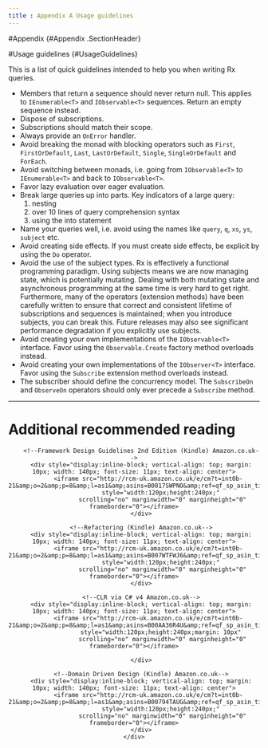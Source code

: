 ```yaml
---
title : Appendix A Usage guidelines
---
```


#Appendix				{#Appendix .SectionHeader}
 
#Usage guidelines		{#UsageGuidelines}

This is a list of quick guidelines intended to help you when writing Rx queries.

 * Members that return a sequence should never return null. 
This applies to `IEnumerable<T>` and `IObservable<T>` sequences. 
Return an empty sequence instead.
 * Dispose of subscriptions.
 * Subscriptions should match their scope.
 * Always provide an `OnError` handler.
 * Avoid breaking the monad with blocking operators such as `First`, `FirstOrDefault`, `Last`, `LastOrDefault`, `Single`, `SingleOrDefault` and `ForEach`.
 * Avoid switching between monads, i.e. going from `IObservable<T>` to `IEnumerable<T>` and back to `IObservable<T>`.
 * Favor lazy evaluation over eager evaluation.
 * Break large queries up into parts. Key indicators of a large query:		
	 1. nesting
	 2. over 10 lines of query comprehension syntax
	 3. using the into statement
 * Name your queries well, i.e. avoid using the names like `query`, `q`, `xs`, `ys`, `subject` etc.
 * Avoid creating side effects. 
If you must create side effects, be explicit by using the `Do` operator.
 * Avoid the use of the subject types. 
Rx is effectively a functional programming paradigm.
Using subjects means we are now managing state, which is potentially mutating. 
Dealing with both mutating state and asynchronous programming at the same time is very hard to get right.
Furthermore, many of the operators (extension methods) have been carefully written to ensure that correct and consistent lifetime of subscriptions and sequences is maintained;
when you introduce subjects, you can break this. 
Future releases may also see significant performance degradation if you explicitly use subjects.
 * Avoid creating your own implementations of the `IObservable<T>` interface.
Favor using the `Observable.Create` factory method overloads instead.
 * Avoid creating your own implementations of the `IObserver<T>` interface.
Favor using the `Subscribe` extension method overloads instead.
 * The subscriber should define the concurrency model. 
The `SubscribeOn` and `ObserveOn` operators should only ever precede a `Subscribe` method.

---
<div class="webonly">
	<h1 class="ignoreToc">Additional recommended reading</h1>
	<div align="center">
		
		<!--Framework Design Guidelines 2nd Edition (Kindle) Amazon.co.uk-->
		<div style="display:inline-block; vertical-align: top; margin: 10px; width: 140px; font-size: 11px; text-align: center">
			<iframe src="http://rcm-uk.amazon.co.uk/e/cm?t=int0b-21&amp;o=2&amp;p=8&amp;l=as1&amp;asins=B0017SWPNO&amp;ref=qf_sp_asin_til&amp;fc1=000000&amp;IS2=1&amp;lt1=_blank&amp;m=amazon&amp;lc1=0000FF&amp;bc1=000000&amp;bg1=FFFFFF&amp;f=ifr" 
					style="width:120px;height:240px;" 
					scrolling="no" marginwidth="0" marginheight="0" frameborder="0"></iframe>
		</div>

		<!--Refactoring (Kindle) Amazon.co.uk-->
		<div style="display:inline-block; vertical-align: top; margin: 10px; width: 140px; font-size: 11px; text-align: center">
			<iframe src="http://rcm-uk.amazon.co.uk/e/cm?t=int0b-21&amp;o=2&amp;p=8&amp;l=as1&amp;asins=B007WTFWJ6&amp;ref=qf_sp_asin_til&amp;fc1=000000&amp;IS2=1&amp;lt1=_blank&amp;m=amazon&amp;lc1=0000FF&amp;bc1=000000&amp;bg1=FFFFFF&amp;f=ifr" 
					style="width:120px;height:240px;" 
					scrolling="no" marginwidth="0" marginheight="0" frameborder="0"></iframe>
		</div>
		
		<!--CLR via C# v4 Amazon.co.uk-->
		<div style="display:inline-block; vertical-align: top; margin: 10px; width: 140px; font-size: 11px; text-align: center">
			<iframe src="http://rcm-uk.amazon.co.uk/e/cm?t=int0b-21&amp;o=2&amp;p=8&amp;l=as1&amp;asins=B00AA36R4U&amp;ref=qf_sp_asin_til&amp;fc1=000000&amp;IS2=1&amp;lt1=_blank&amp;m=amazon&amp;lc1=0000FF&amp;bc1=000000&amp;bg1=FFFFFF&amp;f=ifr" 
					style="width:120px;height:240px;margin: 10px" 
					scrolling="no" marginwidth="0" marginheight="0" frameborder="0"></iframe>

		</div>

		<!--Domain Driven Design (Kindle) Amazon.co.uk-->
		<div style="display:inline-block; vertical-align: top; margin: 10px; width: 140px; font-size: 11px; text-align: center">
			<iframe src="http://rcm-uk.amazon.co.uk/e/cm?t=int0b-21&amp;o=2&amp;p=8&amp;l=as1&amp;asins=B00794TAUG&amp;ref=qf_sp_asin_til&amp;fc1=000000&amp;IS2=1&amp;lt1=_blank&amp;m=amazon&amp;lc1=0000FF&amp;bc1=000000&amp;bg1=FFFFFF&amp;f=ifr" 
					style="width:120px;height:240px;" 
					scrolling="no" marginwidth="0" marginheight="0" frameborder="0"></iframe>
		</div>
	</div></div>
